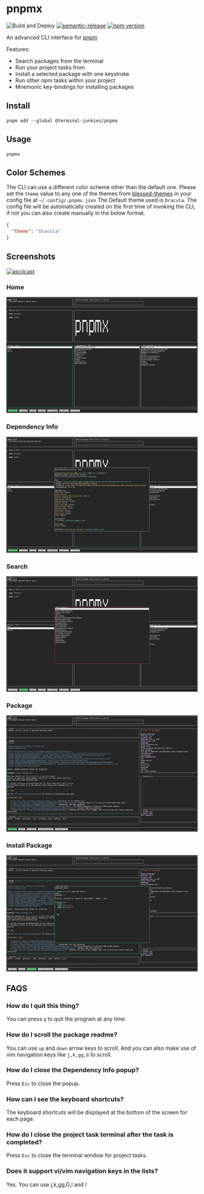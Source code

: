 # pnpmx

![Build and Deploy](https://github.com/terminal-junkies/pnpmx/workflows/Build%20and%20Deploy/badge.svg)
[![semantic-release](https://img.shields.io/badge/%20%20%F0%9F%93%A6%F0%9F%9A%80-semantic--release-e10079.svg)](https://github.com/semantic-release/semantic-release)
[![npm version](http://img.shields.io/npm/v/@terminal-junkies/pnpmx.svg?style=flat)](https://npmjs.org/package/@terminal-junkies/pnpmx "View this project on npm")

An advanced CLI interface for [pnpm](https://pnpm.js.org.com)

Features:
- Search packages from the terminal
- Run your project tasks from
- Install a selected package with one keystroke
- Run other npm tasks within your project
- Mnemonic key-bindings for installing packages


## Install

```
pnpm add --global @terminal-junkies/pnpmx
```

## Usage

```
pnpmx
```

## Color Schemes
The CLI can use a different color scheme other than the default one. Please set the `theme` value to any 
one of the themes from [blessed-themes](https://github.com/blessedjs/blessed-themes) in your config file at `~/.config/.pnpmx.json`
The Default theme used is `Dracula`. The config file will be automatically created on the first time of invoking the CLI, if not you can also create manually in the below format.

```json
{
  "theme": "Dracula"
}
```

## Screenshots

[![asciicast](https://asciinema.org/a/7ajz46JAVDVR9nV5ZMwhLLzAT.svg)](https://asciinema.org/a/7ajz46JAVDVR9nV5ZMwhLLzAT)

### Home
![home page](screenshots/home.png)

### Dependency Info
![dep info ](screenshots/dep-info.png)

### Search
![search page](screenshots/search.png)

### Package
![package page](screenshots/package.png)

### Install Package
![install package](screenshots/install.png)
## FAQS

### How do I quit this thing?
You can press `q` to quit the program at any time.

### How do I scroll the package readme?
You can use `up` and `down` arrow keys to scroll. And you can also make use of vim navigation keys like `j,k,gg,G` to scroll.

### How do I close the Dependency Info popup?
Press `Esc` to close the popup.

### How can I see the keyboard shortcuts?
The keyboard shortcuts will be displayed at the bottom of the screen for each page.

### How do I close the project task terminal after the task is completed?
Press `Esc` to close the terminal window for project tasks.

### Does it support vi/vim navigation keys in the lists?
Yes. You can use j,k,gg,G,l and /
